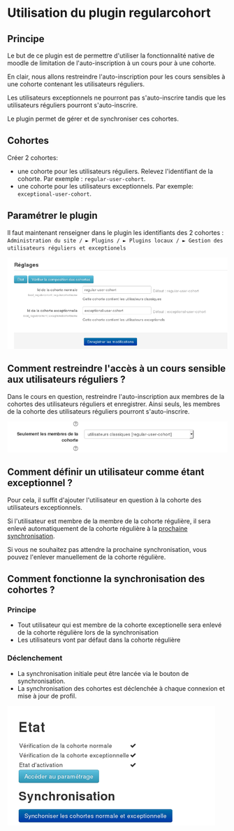 # Utilisation du plugin regularcohort

## Principe

Le but de ce plugin est de permettre d'utiliser la fonctionnalité native de moodle de limitation de l'auto-inscription à un cours pour à une cohorte.

En clair, nous allons restreindre l'auto-inscription pour les cours sensibles à une cohorte contenant les utilisateurs réguliers. 

Les utilisateurs exceptionnels ne pourront pas s'auto-inscrire tandis que les utilisateurs réguliers pourront s'auto-inscrire.

Le plugin permet de gérer et de synchroniser ces cohortes.
 

## Cohortes

Créer 2 cohortes:
- une cohorte pour les utilisateurs réguliers. Relevez l'identifiant de la cohorte. Par exemple :   `regular-user-cohort`.
- une cohorte pour les utilisateurs exceptionnels. Par exemple: `exceptional-user-cohort`.


## Paramétrer le plugin

Il faut maintenant renseigner dans le plugin les identifiants des 2 cohortes : `Administration du site / ► Plugins / ► Plugins locaux / ► Gestion des utilisateurs réguliers et exceptionels`

![settings-cohorts](img/settings-cohorts.png)

## Comment restreindre l'accès à un cours sensible aux utilisateurs réguliers ?

Dans le cours en question, restreindre l'auto-inscription aux membres de la cohortes des utilisateurs réguliers et enregistrer.
Ainsi seuls, les membres de la cohorte des utilisateurs réguliers pourront s'auto-inscrire.

![regular-user-cohort-only](img/regular-user-cohort-only.png)

## Comment définir un utilisateur comme étant exceptionnel ?

Pour cela, il suffit d'ajouter l'utilisateur en question à la cohorte des utilisateurs exceptionnels. 

Si l'utilisateur est membre de la membre de la cohorte régulière, il sera enlevé automatiquement de la cohorte régulière à la [prochaine synchronisation](#déclenchement). 

Si vous ne souhaitez pas attendre la prochaine synchronisation, vous pouvez l'enlever manuellement de la cohorte régulière.  

## Comment fonctionne la synchronisation des cohortes ?

### Principe

- Tout utilisateur qui est membre de la cohorte exceptionelle sera enlevé de la cohorte régulière lors de la synchronisation
- Les utilisateurs vont par défaut dans la cohorte régulière

### Déclenchement

- La synchronisation initiale peut être lancée via le bouton de synchronisation. 
- La synchronisation des cohortes est déclenchée à chaque connexion et mise à jour de profil.

![sync-users](img/sync-users.png)